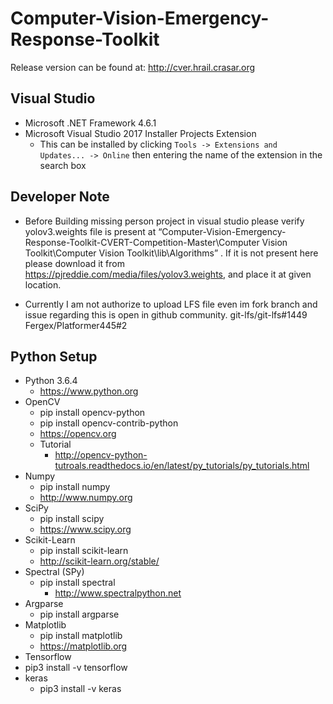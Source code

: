 # Computer-Vision-Emergency-Response-Toolkit

Release version can be found at: http://cver.hrail.crasar.org

## Visual Studio
* Microsoft .NET Framework 4.6.1
* Microsoft Visual Studio 2017 Installer Projects Extension
  * This can be installed by clicking ```Tools -> Extensions and Updates... -> Online``` then entering the name of the extension in the search box
  
## Developer Note
* Before Building missing person project in visual studio please verify yolov3.weights file is present at “Computer-Vision-Emergency-Response-Toolkit-CVERT-Competition-Master\Computer Vision Toolkit\Computer Vision Toolkit\lib\Algorithms” . If it is not present here please download it from https://pjreddie.com/media/files/yolov3.weights, and place it at given location.

* Currently I am not authorize to upload LFS file even im fork branch and issue regarding this is open in github community.
git-lfs/git-lfs#1449
Fergex/Platformer445#2

## Python Setup
* Python 3.6.4
  * https://www.python.org
* OpenCV
  * pip install opencv-python
  * pip install opencv-contrib-python
  * https://opencv.org
  * Tutorial
    * http://opencv-python-tutroals.readthedocs.io/en/latest/py_tutorials/py_tutorials.html
* Numpy
  * pip install numpy
  * http://www.numpy.org
* SciPy
  * pip install scipy
  * https://www.scipy.org
* Scikit-Learn
  * pip install scikit-learn
  * http://scikit-learn.org/stable/
* Spectral (SPy)
  * pip install spectral
    * http://www.spectralpython.net
* Argparse
  * pip install argparse
* Matplotlib
  * pip install matplotlib
  * https://matplotlib.org
 * Tensorflow
  * pip3 install -v tensorflow
* keras
  * pip3 install -v keras
